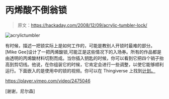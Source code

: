 # 丙烯酸不倒翁锁

> 原文：<https://hackaday.com/2008/12/09/acrylic-tumbler-lock/>

![acrylictumbler](img/01963f4426a2fd2a817c1f0b47bb2cad.png "acrylictumbler")

有时候，描述一把锁实际上是如何工作的，可能是教别人开锁时最难的部分。[Mike Gee]设计了一把丙烯酸锁,可能正是这些情况下的入场券。所有的作品都是由透明的丙烯酸材料切割而成。当你插入钥匙的时候，你可以看到它把四个销子抬高到剪切线。他说，在你组装它的时候，它肯定会进行一些调整，以使它能够顺利运行。下面嵌入的是使用中的锁的视频。你可以在 Thingiverse 上找到[计划。](http://www.thingiverse.com/thing:191 "Tumbler, key, and case by geezyx - Thingiverse")

<https://player.vimeo.com/video/2475046>

</div> <p>[谢谢，尼尔森]</p> </body> </html>
